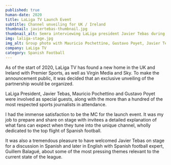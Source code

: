 ```yaml
---
published: true
human-date: 2020
title: LaLiga TV Launch Event
subtitle: Channel unveiling for UK / Ireland
thumbnail: javiertebas-thumbnail.jpg
thumbnail_alt: Semra interviewing LaLiga president Javier Tebas during the launch of LaLiga TV channel in London for UK and Ireland viewers
img: laliga-stage.jpg
img_alt: Group photo with Mauricio Pochettino, Gustavo Poyet, Javier Tebas, Guillem Balagué, Graham Hunter, Simon Hanley
company: LaLiga TV
category: Spanish Football
---
```

As of the start of 2020, LaLiga TV has found a new home in the UK and Ireland with Premier Sports, as well as Virgin Media and Sky. To make the announcement public, it was decided that an exclusive unveiling of the partnership would be organized.

LaLiga President, Javier Tebas, Mauricio Pochettino and Gustavo Poyet were involved as special guests, along with the more than a hundred of the most respected sports journalists in attendance.

I had the immense satisfaction to be the MC for the launch event. It was my job to prepare and share on stage with invitees a detailed explanation of what fans can expect when they tune into the unique channel, wholly dedicated to the top flight of Spanish football.

It was also a tremendous pleasure to have welcomed Javier Tebas on stage for a discussion in Spanish and later in English with Spanish football expert, Guillem Balagué, about some of the most pressing themes relevant to the current state of the league.